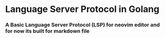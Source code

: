 # Language Server Protocol in Golang

### A Basic Language Server Protocol (LSP) for neovim editor and for now its built for markdown file
